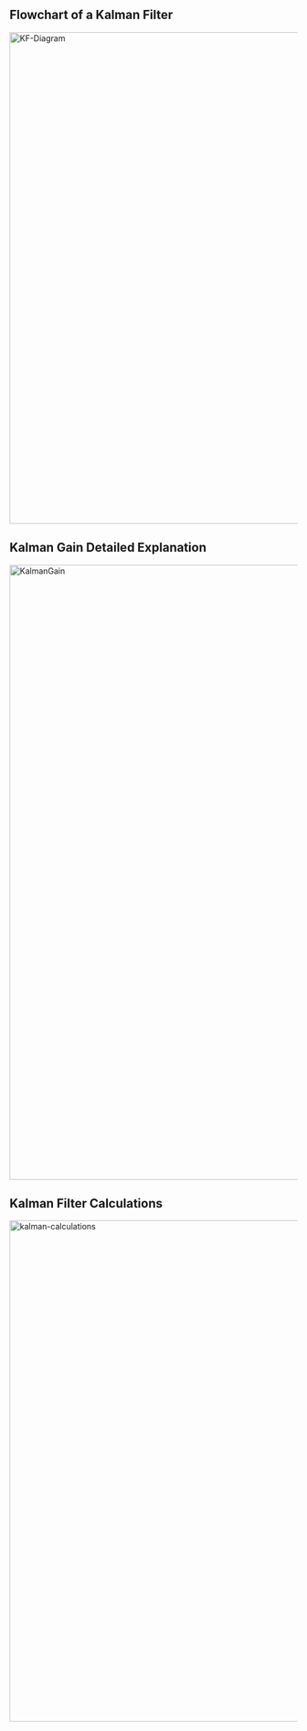 ## Flowchart of a Kalman Filter

<img width="861" alt="KF-Diagram" src="https://github.com/IremOztimur/AI4Robotics/assets/77894816/91938290-fa74-4658-8cbd-1b31d129ec7e">

## Kalman Gain Detailed Explanation
<img width="1077" alt="KalmanGain" src="https://github.com/IremOztimur/AI4Robotics/assets/77894816/a7e2e78d-b574-4d5e-a73d-95b3d2e467fb">

## Kalman Filter Calculations
<img width="878" alt="kalman-calculations" src="https://github.com/IremOztimur/AI4Robotics/assets/77894816/4ae636e7-46d5-4d4c-8063-e358255b1736">
